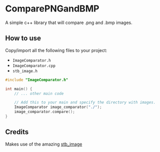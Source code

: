 # ComparePNGandBMP
A simple c++ library that will compare .png and .bmp images.

## How to use
Copy/import all the following files to your project:
- `ImageComparator.h`
- `ImageComparator.cpp`
- `stb_image.h`  

```cpp
#include "ImageComparator.h"

int main() {
    // ... other main code

    // Add this to your main and specify the directory with images.
    ImageComparator image_comparator("./");
    image_comparator.compare();
}
```

## Credits
Makes use of the amazing [stb_image](https://github.com/nothings/stb/blob/master/stb_image.h)
